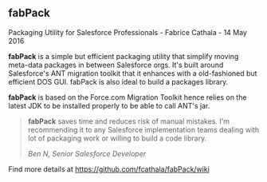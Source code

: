 
fabPack
---
Packaging Utility for Salesforce Professionals - Fabrice Cathala - 14 May 2016

**fabPack** is a simple but efficient packaging utility that simplify moving meta-data packages in between Salesforce orgs. It's built around Salesforce's ANT migration toolkit that it enhances with a old-fashioned but efficient DOS GUI. 
fabPack is also ideal to build a packages library.

**fabPack** is based on the Force.com Migration Toolkit hence relies on the latest JDK to be installed properly to be able to call ANT's jar.

>**fabPack** saves time and reduces risk of manual mistakes. I'm recommending it to any Salesforce implementation teams dealing with lot of packaging work or willing to build a code library.  
>
> *Ben N, Senior Salesforce Developer*

Find more details at https://github.com/fcathala/fabPack/wiki
